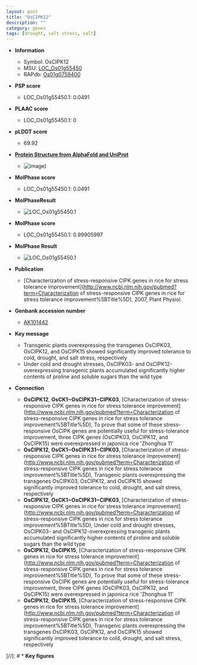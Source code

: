 ```yaml
---
layout: post
title: "OsCIPK12"
description: ""
category: genes
tags: [drought, salt stress, salt]
---
```


* **Information**  
    + Symbol: OsCIPK12  
    + MSU: [LOC_Os01g55450](http://rice.plantbiology.msu.edu/cgi-bin/ORF_infopage.cgi?orf=LOC_Os01g55450)  
    + RAPdb: [Os01g0759400](http://rapdb.dna.affrc.go.jp/viewer/gbrowse_details/irgsp1?name=Os01g0759400)  

* **PSP score**  
    + LOC_Os01g55450.1: 0.0491 

* **PLAAC score**  
    + LOC_Os01g55450.1: 0 

* **pLDDT score**
    + 69.92

* **[Protein Structure from AlphaFold and UniProt](https://www.uniprot.org/uniprotkb/Q5JLS2/entry#structure)**
    + ![image](https://ricepsp.github.io/images/Q5/AF-Q5JLS2-F1.png))

* **MolPhase score**
    + LOC_Os01g55450.1: 0.0491

* **MolPhaseResult**
    + ![LOC_Os01g55450.1](https://ricepsp.github.io/pictures/LOC_Os01g/LOC_Os01g55450.1.png)

* **MolPhase score**
    + LOC_Os01g55450.1: 0.99905997

* **MolPhase Result**
    + ![LOC_Os01g55450.1](https://304243504.github.io/Pictures/LOC_Os01g/LOC_Os01g55450.1.png)

* **Publication**  
    + [Characterization of stress-responsive CIPK genes in rice for stress tolerance improvement](http://www.ncbi.nlm.nih.gov/pubmed?term=Characterization of stress-responsive CIPK genes in rice for stress tolerance improvement%5BTitle%5D), 2007, Plant Physiol.

* **Genbank accession number**  
    + [AK101442](http://www.ncbi.nlm.nih.gov/nuccore/AK101442)

* **Key message**  
    + Transgenic plants overexpressing the transgenes OsCIPK03, OsCIPK12, and OsCIPK15 showed significantly improved tolerance to cold, drought, and salt stress, respectively
    + Under cold and drought stresses, OsCIPK03- and OsCIPK12-overexpressing transgenic plants accumulated significantly higher contents of proline and soluble sugars than the wild type

* **Connection**  
    + __OsCIPK12__, __OsCK1~OsCIPK31~CIPK03__, [Characterization of stress-responsive CIPK genes in rice for stress tolerance improvement](http://www.ncbi.nlm.nih.gov/pubmed?term=Characterization of stress-responsive CIPK genes in rice for stress tolerance improvement%5BTitle%5D), To prove that some of these stress-responsive OsCIPK genes are potentially useful for stress-tolerance improvement, three CIPK genes (OsCIPK03, OsCIPK12, and OsCIPK15) were overexpressed in japonica rice 'Zhonghua 11'
    + __OsCIPK12__, __OsCK1~OsCIPK31~CIPK03__, [Characterization of stress-responsive CIPK genes in rice for stress tolerance improvement](http://www.ncbi.nlm.nih.gov/pubmed?term=Characterization of stress-responsive CIPK genes in rice for stress tolerance improvement%5BTitle%5D), Transgenic plants overexpressing the transgenes OsCIPK03, OsCIPK12, and OsCIPK15 showed significantly improved tolerance to cold, drought, and salt stress, respectively
    + __OsCIPK12__, __OsCK1~OsCIPK31~CIPK03__, [Characterization of stress-responsive CIPK genes in rice for stress tolerance improvement](http://www.ncbi.nlm.nih.gov/pubmed?term=Characterization of stress-responsive CIPK genes in rice for stress tolerance improvement%5BTitle%5D), Under cold and drought stresses, OsCIPK03- and OsCIPK12-overexpressing transgenic plants accumulated significantly higher contents of proline and soluble sugars than the wild type
    + __OsCIPK12__, __OsCIPK15__, [Characterization of stress-responsive CIPK genes in rice for stress tolerance improvement](http://www.ncbi.nlm.nih.gov/pubmed?term=Characterization of stress-responsive CIPK genes in rice for stress tolerance improvement%5BTitle%5D), To prove that some of these stress-responsive OsCIPK genes are potentially useful for stress-tolerance improvement, three CIPK genes (OsCIPK03, OsCIPK12, and OsCIPK15) were overexpressed in japonica rice 'Zhonghua 11'
    + __OsCIPK12__, __OsCIPK15__, [Characterization of stress-responsive CIPK genes in rice for stress tolerance improvement](http://www.ncbi.nlm.nih.gov/pubmed?term=Characterization of stress-responsive CIPK genes in rice for stress tolerance improvement%5BTitle%5D), Transgenic plants overexpressing the transgenes OsCIPK03, OsCIPK12, and OsCIPK15 showed significantly improved tolerance to cold, drought, and salt stress, respectively

[//]: # * **Key figures**  



